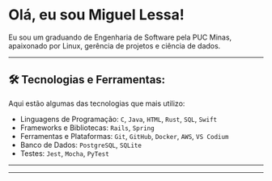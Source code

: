 # Olá, eu sou Miguel Lessa! 


Eu sou um graduando de Engenharia de Software pela PUC Minas, apaixonado por Linux, gerência de projetos e ciência de dados.


---

## 🛠️ Tecnologias e Ferramentas:

Aqui estão algumas das tecnologias que mais utilizo:

- Linguagens de Programação: `C`, `Java`, `HTML`, `Rust`, `SQL`, `Swift`
- Frameworks e Bibliotecas: `Rails`, `Spring`
- Ferramentas e Plataformas: `Git`, `GitHub`, `Docker`, `AWS`, `VS Codium`
- Banco de Dados: `PostgreSQL`, `SQLite`
- Testes: `Jest`, `Mocha`, `PyTest`

---


---

